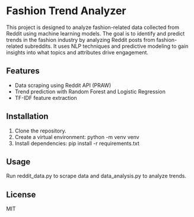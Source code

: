 # Fashion Trend Analyzer

This project is designed to analyze fashion-related data collected from Reddit using machine learning models. The goal is to identify and predict trends in the fashion industry by analyzing Reddit posts from fashion-related subreddits. It uses NLP techniques and predictive modeling to gain insights into what topics and attributes drive engagement.

## Features
- Data scraping using Reddit API (PRAW)
- Trend prediction with Random Forest and Logistic Regression
- TF-IDF feature extraction

## Installation
1. Clone the repository.
2. Create a virtual environment: python -m venv venv
3. Install dependencies: pip install -r requirements.txt

## Usage
Run reddit_data.py to scrape data and data_analysis.py to analyze trends.

## License
MIT

